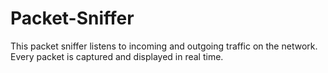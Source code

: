 # Packet-Sniffer
This packet sniffer listens to incoming and outgoing traffic on the network. Every packet is captured and displayed in real time.
